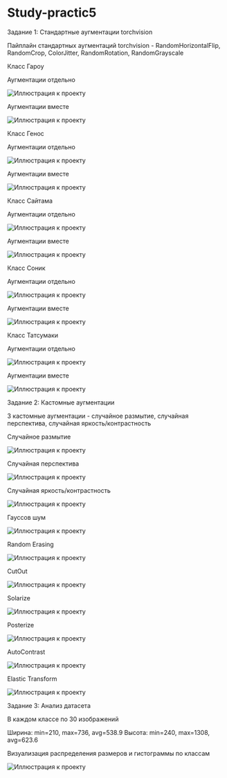 # Study-practic5
Задание 1: Стандартные аугментации torchvision

Пайплайн стандартных аугментаций torchvision - RandomHorizontalFlip, RandomCrop, ColorJitter, RandomRotation, RandomGrayscale

Класс Гароу

Аугментации отдельно

![Иллюстрация к проекту](https://github.com/ViktoriaVyshedko/Study-practic5/raw/main/results/standard_augmentation/Garowe_separately.png)

Аугментации вместе

![Иллюстрация к проекту](https://github.com/ViktoriaVyshedko/Study-practic5/raw/main/results/standard_augmentation/Garowe_together.png)

Класс Генос

Аугментации отдельно

![Иллюстрация к проекту](https://github.com/ViktoriaVyshedko/Study-practic5/raw/main/results/standard_augmentation/Genos_separately.png)

Аугментации вместе 

![Иллюстрация к проекту](https://github.com/ViktoriaVyshedko/Study-practic5/raw/main/results/standard_augmentation/Genos_together.png)

Класс Сайтама

Аугментации отдельно

![Иллюстрация к проекту](https://github.com/ViktoriaVyshedko/Study-practic5/raw/main/results/standard_augmentation/Saitama_separately.png)

Аугментации вместе

![Иллюстрация к проекту](https://github.com/ViktoriaVyshedko/Study-practic5/raw/main/results/standard_augmentation/Saitama_together.png)

Класс Соник

Аугментации отдельно

![Иллюстрация к проекту](https://github.com/ViktoriaVyshedko/Study-practic5/raw/main/results/standard_augmentation/Sonic_separately.png)

Аугментации вместе

![Иллюстрация к проекту](https://github.com/ViktoriaVyshedko/Study-practic5/raw/main/results/standard_augmentation/Sonic_together.png)

Класс Татсумаки

Аугментации отдельно

![Иллюстрация к проекту](https://github.com/ViktoriaVyshedko/Study-practic5/raw/main/results/standard_augmentation/Tatsumaki_separately.png)

Аугментации вместе

![Иллюстрация к проекту](https://github.com/ViktoriaVyshedko/Study-practic5/raw/main/results/standard_augmentation/Tatsumaki_together.png)

Задание 2: Кастомные аугментации

3 кастомные аугментации - случайное размытие, случайная перспектива, случайная яркость/контрастность

Cлучайное размытие

![Иллюстрация к проекту](https://github.com/ViktoriaVyshedko/Study-practic5/raw/main/results/custom_augmentation/Garowe_blur.png)

Случайная перспектива

![Иллюстрация к проекту](https://github.com/ViktoriaVyshedko/Study-practic5/raw/main/results/custom_augmentation/Garowe_perspective.png)

Случайная яркость/контрастность

![Иллюстрация к проекту](https://github.com/ViktoriaVyshedko/Study-practic5/raw/main/results/custom_augmentation/Garowe_brightnessContrast.png)

Гауссов шум

![Иллюстрация к проекту](https://github.com/ViktoriaVyshedko/Study-practic5/raw/main/results/custom_augmentation/Garowe_noise.png)

Random Erasing

![Иллюстрация к проекту](https://github.com/ViktoriaVyshedko/Study-practic5/raw/main/results/custom_augmentation/Garowe_erasing.png)

CutOut

![Иллюстрация к проекту](https://github.com/ViktoriaVyshedko/Study-practic5/raw/main/results/custom_augmentation/Garowe_cut.png)

Solarize

![Иллюстрация к проекту](https://github.com/ViktoriaVyshedko/Study-practic5/raw/main/results/custom_augmentation/Garowe_solarize.png)

Posterize

![Иллюстрация к проекту](https://github.com/ViktoriaVyshedko/Study-practic5/raw/main/results/custom_augmentation/posterize.png)

AutoContrast

![Иллюстрация к проекту](https://github.com/ViktoriaVyshedko/Study-practic5/raw/main/results/custom_augmentation/Garowe_contrast.png)

Elastic Transform

![Иллюстрация к проекту](https://github.com/ViktoriaVyshedko/Study-practic5/raw/main/results/custom_augmentation/Garowe_transform.png)

Задание 3: Анализ датасета

В каждом классе по 30 изображений

Ширина: min=210, max=736, avg=538.9
Высота: min=240, max=1308, avg=623.6

Визуализация распределения размеров и гистограммы по классам

![Иллюстрация к проекту](https://github.com/ViktoriaVyshedko/Study-practic5/raw/main/results/Tatsumaki_together.png)